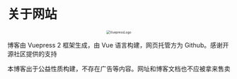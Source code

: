 # 关于网站

<div align=center>
<img src="https://v0.vuepress.vuejs.org/hero.png" alt="VuepressLogo" style="zoom:50%;" />
</div>

博客由 Vuepress 2 框架生成，由 Vue 语言构建，网页托管方为 Github。感谢开源社区提供的支持

本博客出于公益性质构建，不存在广告等内容。网址和博客文档也不应被拿来售卖